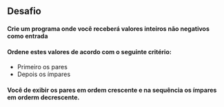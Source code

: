 ## Desafio
#### Crie um programa onde você receberá valores inteiros não negativos como entrada
#### Ordene estes valores de acordo com o seguinte critério:
- Primeiro os pares
- Depois os ímpares

#### Você de exibir os pares em ordem crescente e na sequência os ímpares em orderm decrescente.